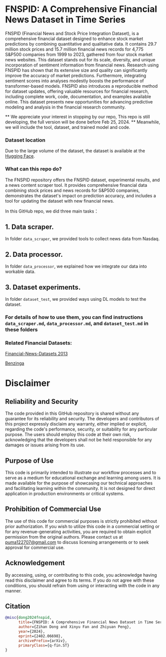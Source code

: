 # FNSPID: A Comprehensive Financial News Dataset in Time Series
FNSPID (Financial News and Stock Price Integration Dataset), is a comprehensive financial dataset designed to enhance stock market predictions by combining quantitative and qualitative data. It contains 29.7 million stock prices and 15.7 million financial news records for 4,775 S&P500 companies from 1999 to 2023, gathered from four stock market news websites. This dataset stands out for its scale, diversity, and unique incorporation of sentiment information from financial news. Research using FNSPID has shown that its extensive size and quality can significantly improve the accuracy of market predictions. Furthermore, integrating sentiment scores into analyses modestly boosts the performance of transformer-based models. FNSPID also introduces a reproducible method for dataset updates, offering valuable resources for financial research, including complete work, code, documentation, and examples available online. This dataset presents new opportunities for advancing predictive modeling and analysis in the financial research community.

** We appreciate your interest in stopping by our repo, This repo is still developing, the full version will be done before Feb 25, 2024. **
Meanwhile, we will include the tool, dataset, and trained model and code. 

### Dataset location
Due to the large volume of the dataset, the dataset is available at the [Hugging Face](https://huggingface.co/datasets/Zihan1004/FNSPID/).

### What can this repo do? 
The FNSPID repository offers the FNSPID dataset, experimental results, and a news content scraper tool. It provides comprehensive financial data combining stock prices and news records for S&P500 companies, demonstrates the dataset's impact on prediction accuracy, and includes a tool for updating the dataset with new financial news. 

In this GitHub repo, we did three main tasks：
## 1. Data scraper. 
In folder `data_scraper`, we provided tools to collect news data from Nasdaq.
## 2. Data processor.
In folder `data_processor`, we explained how we integrate our data into workable data.
## 3. Dataset experiments.
In folder `dataset_test`, we provided ways using DL models to test the dataset.


### For details of how to use them, you can find instructions `data_scraper.md`, `data_processor.md`, and `dataset_test.md` in these folders



### Related Financial Datasets: 
[Financial-News-Datasets 2013](https://github.com/philipperemy/financial-news-dataset)

[Benzinga](https://www.kaggle.com/datasets/miguelaenlle/massive-stock-news-analysis-db-for-nlpbacktests)



# Disclaimer
## Reliability and Security

The code provided in this GitHub repository is shared without any guarantee for its reliability and security. The developers and contributors of this project expressly disclaim any warranty, either implied or explicit, regarding the code's performance, security, or suitability for any particular purpose. The users should employ this code at their own risk, acknowledging that the developers shall not be held responsible for any damages or issues arising from its use.


## Purpose of Use

This code is primarily intended to illustrate our workflow processes and to serve as a medium for educational exchange and learning among users. It is made available for the purpose of showcasing our technical approaches and facilitating learning within the community. It is not designed for direct application in production environments or critical systems.

## Prohibition of Commercial Use

The use of this code for commercial purposes is strictly prohibited without prior authorization. If you wish to utilize this code in a commercial setting or for any revenue-generating activities, you are required to obtain explicit permission from the original authors. Please contact us at puma122707@gmail.com to discuss licensing arrangements or to seek approval for commercial use.


## Acknowledgement

By accessing, using, or contributing to this code, you acknowledge having read this disclaimer and agree to its terms. If you do not agree with these conditions, you should refrain from using or interacting with the code in any manner.



## Citation
```bibtex
@misc{dong2024fnspid,
      title={FNSPID: A Comprehensive Financial News Dataset in Time Series}, 
      author={Zihan Dong and Xinyu Fan and Zhiyuan Peng},
      year={2024},
      eprint={2402.06698},
      archivePrefix={arXiv},
      primaryClass={q-fin.ST}
}

